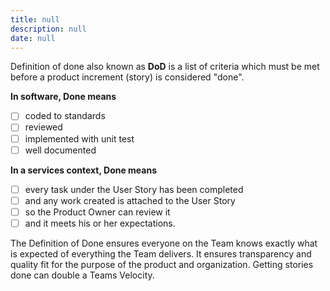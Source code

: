 ```yaml
---
title: null
description: null
date: null
---
```


Definition of done also known as **DoD** is a list of criteria which must be met before a product increment (story) is considered "done".

**In software, Done means**

- [ ] coded to standards
- [ ] reviewed
- [ ] implemented with unit test
- [ ] well documented

**In a services context, Done means**

- [ ] every task under the User Story has been completed
- [ ] and any work created is attached to the User Story
- [ ] so the Product Owner can review it
- [ ] and it meets his or her expectations.

The Definition of Done ensures everyone on the Team knows exactly what is expected of everything the Team delivers. It ensures transparency and quality fit for the purpose of the product and organization. Getting stories done can double a Teams Velocity.
